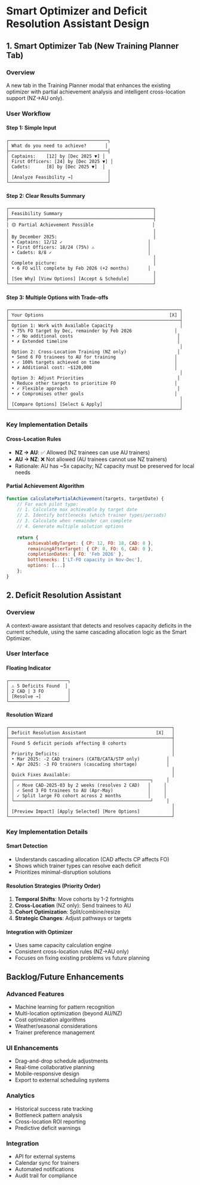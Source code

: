 # Smart Optimizer and Deficit Resolution Assistant Design

## 1. Smart Optimizer Tab (New Training Planner Tab)

### Overview
A new tab in the Training Planner modal that enhances the existing optimizer with partial achievement analysis and intelligent cross-location support (NZ→AU only).

### User Workflow

#### Step 1: Simple Input
```
┌─────────────────────────────────────┐
│ What do you need to achieve?       │
├─────────────────────────────────────┤
│ Captains:    [12] by [Dec 2025 ▼] │
│ First Officers: [24] by [Dec 2025 ▼] │
│ Cadets:      [8] by [Dec 2025 ▼]  │
│                                     │
│ [Analyze Feasibility →]             │
└─────────────────────────────────────┘
```

#### Step 2: Clear Results Summary
```
┌──────────────────────────────────────────────────────┐
│ Feasibility Summary                                  │
├──────────────────────────────────────────────────────┤
│ 🟡 Partial Achievement Possible                      │
│                                                      │
│ By December 2025:                                    │
│ • Captains: 12/12 ✓                                │
│ • First Officers: 18/24 (75%) ⚠️                    │
│ • Cadets: 8/8 ✓                                    │
│                                                      │
│ Complete picture:                                    │
│ • 6 FO will complete by Feb 2026 (+2 months)       │
│                                                      │
│ [See Why] [View Options] [Accept & Schedule]         │
└──────────────────────────────────────────────────────┘
```

#### Step 3: Multiple Options with Trade-offs
```
┌────────────────────────────────────────────────────────────────┐
│ Your Options                                               [X] │
├────────────────────────────────────────────────────────────────┤
│ Option 1: Work with Available Capacity                         │
│ • 75% FO target by Dec, remainder by Feb 2026                │
│ • ✓ No additional costs                                       │
│ • ✗ Extended timeline                                         │
│                                                                │
│ Option 2: Cross-Location Training (NZ only)                   │
│ • Send 6 FO trainees to AU for training                      │
│ • ✓ 100% targets achieved on time                            │
│ • ✗ Additional cost: ~$120,000                               │
│                                                                │
│ Option 3: Adjust Priorities                                   │
│ • Reduce other targets to prioritize FO                      │
│ • ✓ Flexible approach                                         │
│ • ✗ Compromises other goals                                  │
│                                                                │
│ [Compare Options] [Select & Apply]                             │
└────────────────────────────────────────────────────────────────┘
```

### Key Implementation Details

#### Cross-Location Rules
- **NZ → AU**: ✅ Allowed (NZ trainees can use AU trainers)
- **AU → NZ**: ❌ Not allowed (AU trainees cannot use NZ trainers)
- Rationale: AU has ~5x capacity; NZ capacity must be preserved for local needs

#### Partial Achievement Algorithm
```javascript
function calculatePartialAchievement(targets, targetDate) {
    // For each pilot type:
    // 1. Calculate max achievable by target date
    // 2. Identify bottlenecks (which trainer types/periods)
    // 3. Calculate when remainder can complete
    // 4. Generate multiple solution options
    
    return {
        achievableByTarget: { CP: 12, FO: 18, CAD: 8 },
        remainingAfterTarget: { CP: 0, FO: 6, CAD: 0 },
        completionDates: { FO: 'Feb 2026' },
        bottlenecks: ['LT-FO capacity in Nov-Dec'],
        options: [...]
    };
}
```

## 2. Deficit Resolution Assistant

### Overview
A context-aware assistant that detects and resolves capacity deficits in the current schedule, using the same cascading allocation logic as the Smart Optimizer.

### User Interface

#### Floating Indicator
```
┌──────────────────────┐
│ ⚠️ 5 Deficits Found  │
│ 2 CAD | 3 FO         │
│ [Resolve →]          │
└──────────────────────┘
```

#### Resolution Wizard
```
┌─────────────────────────────────────────────────────────────┐
│ Deficit Resolution Assistant                          [X]   │
├─────────────────────────────────────────────────────────────┤
│ Found 5 deficit periods affecting 8 cohorts                 │
│                                                             │
│ Priority Deficits:                                          │
│ • Mar 2025: -2 CAD trainers (CATB/CATA/STP only)          │
│ • Apr 2025: -3 FO trainers (cascading shortage)           │
│                                                             │
│ Quick Fixes Available:                                      │
│ ┌───────────────────────────────────────────────────┐     │
│ │ ✓ Move CAD-2025-03 by 2 weeks (resolves 2 CAD)   │     │
│ │ ✓ Send 3 FO trainees to AU (Apr-May)             │     │
│ │ ✓ Split large FO cohort across 2 months          │     │
│ └───────────────────────────────────────────────────┘     │
│                                                             │
│ [Preview Impact] [Apply Selected] [More Options]            │
└─────────────────────────────────────────────────────────────┘
```

### Key Implementation Details

#### Smart Detection
- Understands cascading allocation (CAD affects CP affects FO)
- Shows which trainer types can resolve each deficit
- Prioritizes minimal-disruption solutions

#### Resolution Strategies (Priority Order)
1. **Temporal Shifts**: Move cohorts by 1-2 fortnights
2. **Cross-Location** (NZ only): Send trainees to AU
3. **Cohort Optimization**: Split/combine/resize
4. **Strategic Changes**: Adjust pathways or targets

#### Integration with Optimizer
- Uses same capacity calculation engine
- Consistent cross-location rules (NZ→AU only)
- Focuses on fixing existing problems vs future planning

## Backlog/Future Enhancements

### Advanced Features
- Machine learning for pattern recognition
- Multi-location optimization (beyond AU/NZ)
- Cost optimization algorithms
- Weather/seasonal considerations
- Trainer preference management

### UI Enhancements
- Drag-and-drop schedule adjustments
- Real-time collaborative planning
- Mobile-responsive design
- Export to external scheduling systems

### Analytics
- Historical success rate tracking
- Bottleneck pattern analysis
- Cross-location ROI reporting
- Predictive deficit warnings

### Integration
- API for external systems
- Calendar sync for trainers
- Automated notifications
- Audit trail for compliance